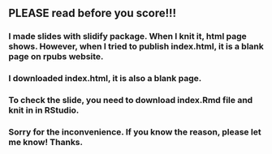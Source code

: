 ## PLEASE read before you score!!!

### I made slides with slidify package. When I knit it, html page shows. However, when I tried to publish index.html, it is a blank page on rpubs website. 
### I downloaded index.html, it is also a blank page. 
### To check the slide, you need to download index.Rmd file and knit in in RStudio. 
### Sorry for the inconvenience. If you know the reason, please let me know! Thanks. 
